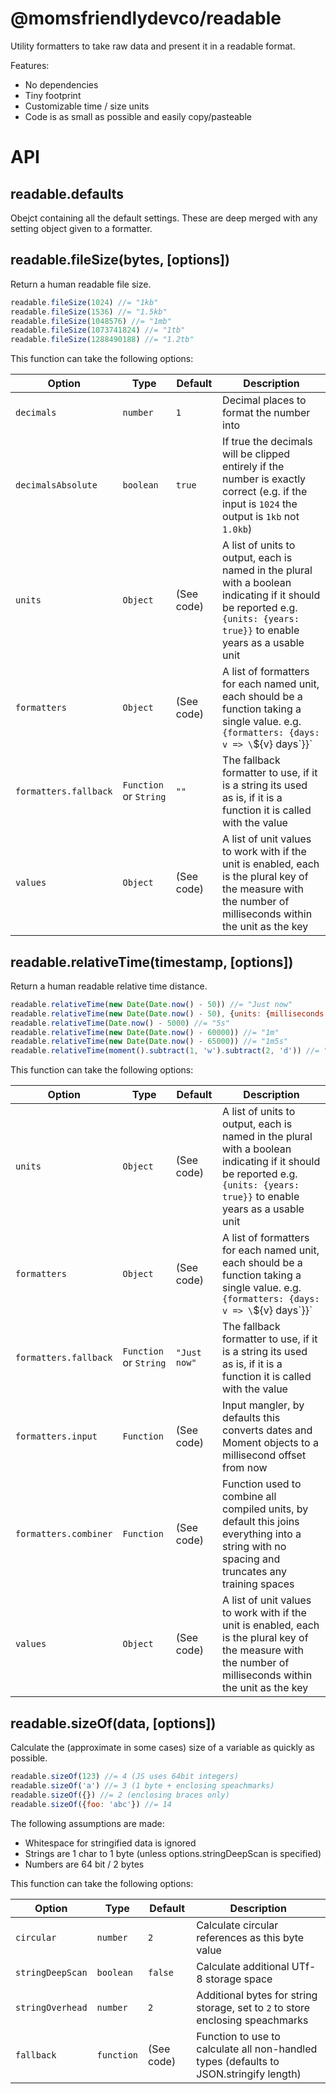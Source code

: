 @momsfriendlydevco/readable
===========================
Utility formatters to take raw data and present it in a readable format.


Features:

* No dependencies
* Tiny footprint
* Customizable time / size units
* Code is as small as possible and easily copy/pasteable


API
===

readable.defaults
-----------------
Obejct containing all the default settings. These are deep merged with any setting object given to a formatter.


readable.fileSize(bytes, [options])
-----------------------------------
Return a human readable file size.

```javascript
readable.fileSize(1024) //= "1kb"
readable.fileSize(1536) //= "1.5kb"
readable.fileSize(1048576) //= "1mb"
readable.fileSize(1073741824) //= "1tb"
readable.fileSize(1288490188) //= "1.2tb"
```

This function can take the following options:

| Option                  | Type                     | Default        | Description                                                                                                                                                                |
|-------------------------|--------------------------|----------------|----------------------------------------------------------------------------------------------------------------------------------------------------------------------------|
| `decimals`              | `number`                 | `1`            | Decimal places to format the number into                                                                                                                                   |
| `decimalsAbsolute`      | `boolean`                | `true`         | If true the decimals will be clipped entirely if the number is exactly correct (e.g. if the input is `1024` the output is `1kb` not `1.0kb`)                               |
| `units`                 | `Object`                 | (See code)     | A list of units to output, each is named in the plural with a boolean indicating if it should be reported e.g. `{units: {years: true}}` to enable years as a usable unit   |
| `formatters`            | `Object`                 | (See code)     | A list of formatters for each named unit, each should be a function taking a single value. e.g. `{formatters: {days: v => \`${v} days\`}}`                                 |
| `formatters.fallback`   | `Function` or `String`   | `""`           | The fallback formatter to use, if it is a string its used as is, if it is a function it is called with the value                                                           |
| `values`                | `Object`                 | (See code)     | A list of unit values to work with if the unit is enabled, each is the plural key of the measure with the number of milliseconds within the unit as the key                |


readable.relativeTime(timestamp, [options])
-------------------------------------------
Return a human readable relative time distance.


```javascript
readable.relativeTime(new Date(Date.now() - 50)) //= "Just now"
readable.relativeTime(new Date(Date.now() - 50), {units: {milliseconds: true}}) //= "50ms"
readable.relativeTime(Date.now() - 5000) //= "5s"
readable.relativeTime(new Date(Date.now() - 60000)) //= "1m"
readable.relativeTime(new Date(Date.now() - 65000)) //= "1m5s"
readable.relativeTime(moment().subtract(1, 'w').subtract(2, 'd')) //= "9D"
```

This function can take the following options:

| Option                | Type                   | Default      | Description                                                                                                                                                              |
|-----------------------|------------------------|--------------|--------------------------------------------------------------------------------------------------------------------------------------------------------------------------|
| `units`               | `Object`               | (See code)   | A list of units to output, each is named in the plural with a boolean indicating if it should be reported e.g. `{units: {years: true}}` to enable years as a usable unit |
| `formatters`          | `Object`               | (See code)   | A list of formatters for each named unit, each should be a function taking a single value. e.g. `{formatters: {days: v => \`${v} days\`}}`                               |
| `formatters.fallback` | `Function` or `String` | `"Just now"` | The fallback formatter to use, if it is a string its used as is, if it is a function it is called with the value                                                         |
| `formatters.input`    | `Function`             | (See code)   | Input mangler, by defaults this converts dates and Moment objects to a millisecond offset from now                                                                       |
| `formatters.combiner` | `Function`             | (See code)   | Function used to combine all compiled units, by default this joins everything into a string with no spacing and truncates any training spaces                            |
| `values`              | `Object`               | (See code)   | A list of unit values to work with if the unit is enabled, each is the plural key of the measure with the number of milliseconds within the unit as the key              |


readable.sizeOf(data, [options])
--------------------------------
Calculate the (approximate in some cases) size of a variable as quickly as possible.

```javascript
readable.sizeOf(123) //= 4 (JS uses 64bit integers)
readable.sizeOf('a') //= 3 (1 byte + enclosing speachmarks)
readable.sizeOf({}) //= 2 (enclosing braces only)
readable.sizeOf({foo: 'abc'}) //= 14
```

The following assumptions are made:
* Whitespace for stringified data is ignored
* Strings are 1 char to 1 byte (unless options.stringDeepScan is specified)
* Numbers are 64 bit / 2 bytes

This function can take the following options:


| Option           | Type       | Default    | Description                                                                            |
|------------------|------------|------------|----------------------------------------------------------------------------------------|
| `circular`       | `number`   | `2`        | Calculate circular references as this byte value                                       |
| `stringDeepScan` | `boolean`  | `false`    | Calculate additional UTf-8 storage space                                               |
| `stringOverhead` | `number`   | `2`        | Additional bytes for string storage, set to `2` to store enclosing speachmarks         |
| `fallback`       | `function` | (See code) | Function to use to calculate all non-handled types (defaults to JSON.stringify length) |
